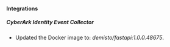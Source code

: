 #### Integrations
##### CyberArk Identity Event Collector
- Updated the Docker image to: *demisto/fastapi:1.0.0.48675*.
